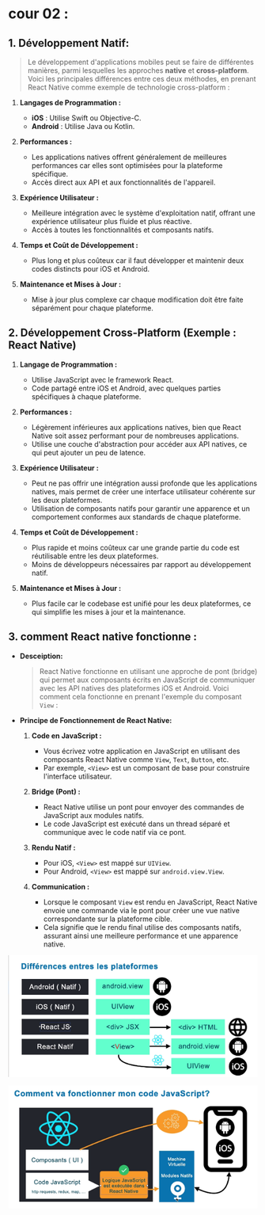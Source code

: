 # cour 02 :

## 1. **Développement Natif:**

> Le développement d'applications mobiles peut se faire de différentes manières, parmi lesquelles les approches **native** et **cross-platform**. Voici les principales différences entre ces deux méthodes, en prenant React Native comme exemple de technologie cross-platform :

1. **Langages de Programmation :**

    - **iOS** : Utilise Swift ou Objective-C.
    - **Android** : Utilise Java ou Kotlin.

2. **Performances :**

    - Les applications natives offrent généralement de meilleures performances car elles sont optimisées pour la plateforme spécifique.
    - Accès direct aux API et aux fonctionnalités de l'appareil.

3. **Expérience Utilisateur :**

    - Meilleure intégration avec le système d'exploitation natif, offrant une expérience utilisateur plus fluide et plus réactive.
    - Accès à toutes les fonctionnalités et composants natifs.

4. **Temps et Coût de Développement :**

    - Plus long et plus coûteux car il faut développer et maintenir deux codes distincts pour iOS et Android.

5. **Maintenance et Mises à Jour :**
    - Mise à jour plus complexe car chaque modification doit être faite séparément pour chaque plateforme.

## 2. **Développement Cross-Platform (Exemple : React Native)**

1. **Langage de Programmation :**

    - Utilise JavaScript avec le framework React.
    - Code partagé entre iOS et Android, avec quelques parties spécifiques à chaque plateforme.

2. **Performances :**

    - Légèrement inférieures aux applications natives, bien que React Native soit assez performant pour de nombreuses applications.
    - Utilise une couche d'abstraction pour accéder aux API natives, ce qui peut ajouter un peu de latence.

3. **Expérience Utilisateur :**

    - Peut ne pas offrir une intégration aussi profonde que les applications natives, mais permet de créer une interface utilisateur cohérente sur les deux plateformes.
    - Utilisation de composants natifs pour garantir une apparence et un comportement conformes aux standards de chaque plateforme.

4. **Temps et Coût de Développement :**

    - Plus rapide et moins coûteux car une grande partie du code est réutilisable entre les deux plateformes.
    - Moins de développeurs nécessaires par rapport au développement natif.

5. **Maintenance et Mises à Jour :**
    - Plus facile car le codebase est unifié pour les deux plateformes, ce qui simplifie les mises à jour et la maintenance.

## 3. **comment React native fonctionne :**

-   **Desceiption:**

    > React Native fonctionne en utilisant une approche de pont (bridge) qui permet aux composants écrits en JavaScript de communiquer avec les API natives des plateformes iOS et Android. Voici comment cela fonctionne en prenant l'exemple du composant `View` :

-   **Principe de Fonctionnement de React Native:**

    1. **Code en JavaScript :**

        - Vous écrivez votre application en JavaScript en utilisant des composants React Native comme `View`, `Text`, `Button`, etc.
        - Par exemple, `<View>` est un composant de base pour construire l'interface utilisateur.

    2. **Bridge (Pont) :**

        - React Native utilise un pont pour envoyer des commandes de JavaScript aux modules natifs.
        - Le code JavaScript est exécuté dans un thread séparé et communique avec le code natif via ce pont.

    3. **Rendu Natif :**

        - Pour iOS, `<View>` est mappé sur `UIView`.
        - Pour Android, `<View>` est mappé sur `android.view.View`.

    4. **Communication :**
        - Lorsque le composant `View` est rendu en JavaScript, React Native envoie une commande via le pont pour créer une vue native correspondante sur la plateforme cible.
        - Cela signifie que le rendu final utilise des composants natifs, assurant ainsi une meilleure performance et une apparence native.

![alt text](image.png)

![alt text](image-1.png)
